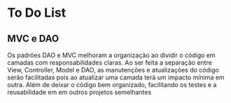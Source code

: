 # To Do List

## MVC e DAO

Os padrões DAO e MVC melhoram a organização ao dividir o código em camadas com responsabilidades claras. Ao ser feita a 
separação entre View, Controller, Model e DAO, as manutenções e atualizações do código serão facilitadas pois ao
atualizar uma camada terá um impacto mínima em outra. Além de deixar o código bem organizado, facilitando os testes e a 
reusabilidade em em outros projetos semelhantes